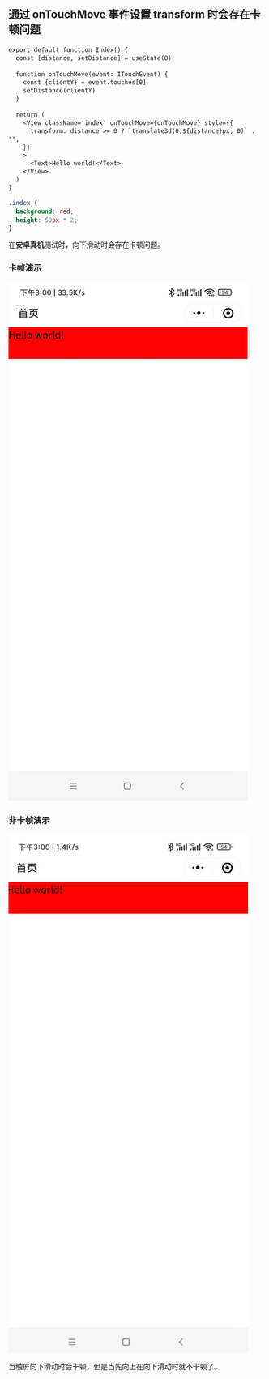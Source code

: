 ## 通过 onTouchMove 事件设置 transform 时会存在卡顿问题

```tsx
export default function Index() {
  const [distance, setDistance] = useState(0)

  function onTouchMove(event: ITouchEvent) {
    const {clientY} = event.touches[0]
    setDistance(clientY)
  }

  return (
    <View className='index' onTouchMove={onTouchMove} style={{
      transform: distance >= 0 ? `translate3d(0,${distance}px, 0)` : "",
    }}
    >
      <Text>Hello world!</Text>
    </View>
  )
}
```
```scss
.index {
  background: red;
  height: 50px * 2;
}
```
在**安卓真机**测试时，向下滑动时会存在卡顿问题。

### 卡帧演示

![a](https://raw.githubusercontent.com/taroify/taro3312-distance/main/images/a.gif)

### 非卡帧演示

![b](https://raw.githubusercontent.com/taroify/taro3312-distance/main/images/b.gif)

当触屏向下滑动时会卡顿，但是当先向上在向下滑动时就不卡顿了。

